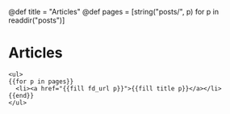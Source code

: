 @def title = "Articles"
@def pages = [string("posts/", p) for p in readdir("posts")]
# Articles

~~~
<ul>
{{for p in pages}}
  <li><a href="{{fill fd_url p}}">{{fill title p}}</a></li>
{{end}}
</ul>
~~~
